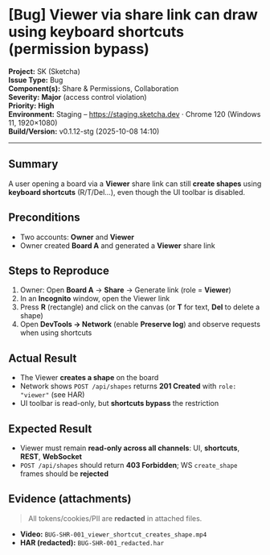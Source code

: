 # [Bug] Viewer via share link can draw using keyboard shortcuts (permission bypass)

**Project:** SK (Sketcha)  
**Issue Type:** Bug  
**Component(s):** Share & Permissions, Collaboration  
**Severity:** **Major** (access control violation)  
**Priority:** **High**  
**Environment:** Staging – https://staging.sketcha.dev · Chrome 120 (Windows 11, 1920×1080)  
**Build/Version:** v0.1.12-stg (2025-10-08 14:10)

---

## Summary
A user opening a board via a **Viewer** share link can still **create shapes** using **keyboard shortcuts** (R/T/Del…), even though the UI toolbar is disabled.

## Preconditions
- Two accounts: **Owner** and **Viewer**  
- Owner created **Board A** and generated a **Viewer** share link

## Steps to Reproduce
1) Owner: Open **Board A** → **Share** → Generate link (role = **Viewer**)  
2) In an **Incognito** window, open the Viewer link  
3) Press **R** (rectangle) and click on the canvas (or **T** for text, **Del** to delete a shape)  
4) Open **DevTools → Network** (enable **Preserve log**) and observe requests when using shortcuts

## Actual Result
- The Viewer **creates a shape** on the board  
- Network shows `POST /api/shapes` returns **201 Created** with `role: "viewer"` (see HAR)  
- UI toolbar is read-only, but **shortcuts bypass** the restriction

## Expected Result
- Viewer must remain **read-only across all channels**: UI, **shortcuts**, **REST**, **WebSocket**  
- `POST /api/shapes` should return **403 Forbidden**; WS `create_shape` frames should be **rejected**

## Evidence (attachments)
> All tokens/cookies/PII are **redacted** in attached files.

- **Video:** `BUG-SHR-001_viewer_shortcut_creates_shape.mp4`  
- **HAR (redacted):** `BUG-SHR-001_redacted.har`
